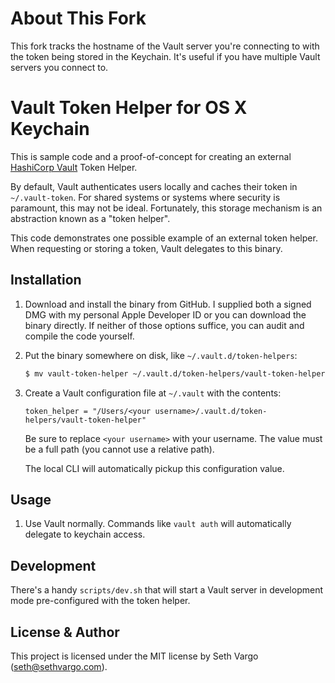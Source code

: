 # About This Fork

This fork tracks the hostname of the Vault server you're connecting to with the token
being stored in the Keychain. It's useful if you have multiple Vault servers you connect to.

# Vault Token Helper for OS X Keychain

This is sample code and a proof-of-concept for creating an external
[HashiCorp Vault](https://www.vaultproject.io) Token Helper.

By default, Vault authenticates users locally and caches their token in
`~/.vault-token`. For shared systems or systems where security is paramount,
this may not be ideal. Fortunately, this storage mechanism is an abstraction
known as a "token helper".

This code demonstrates one possible example of an external token helper. When
requesting or storing a token, Vault delegates to this binary.


## Installation

1. Download and install the binary from GitHub. I supplied both a signed DMG
with my personal Apple Developer ID or you can download the binary directly. If
neither of those options suffice, you can audit and compile the code yourself.

1. Put the binary somewhere on disk, like `~/.vault.d/token-helpers`:

    ```sh
    $ mv vault-token-helper ~/.vault.d/token-helpers/vault-token-helper
    ```

1. Create a Vault configuration file at `~/.vault` with the contents:

    ```hcl
    token_helper = "/Users/<your username>/.vault.d/token-helpers/vault-token-helper"
    ```

    Be sure to replace `<your username>` with your username. The value must be
    a full path (you cannot use a relative path).

    The local CLI will automatically pickup this configuration value.


## Usage

1. Use Vault normally. Commands like `vault auth` will automatically delegate to
keychain access.


## Development

There's a handy `scripts/dev.sh` that will start a Vault server in development
mode pre-configured with the token helper.


## License & Author

This project is licensed under the MIT license by Seth Vargo
(seth@sethvargo.com).

